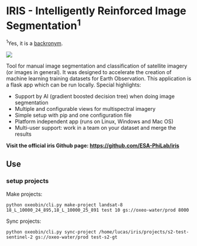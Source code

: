 # IRIS - Intelligently Reinforced Image Segmentation<sup>1</sup>
<sup>1</sup>Yes, it is a <a href="https://en.wikipedia.org/wiki/Backronym">backronym</a>.

<img src="preview/segmentation.png" />

Tool for manual image segmentation and classification of satellite imagery (or images in general). It was designed to accelerate the creation of machine learning training datasets for Earth Observation. This application is a flask app which can be run locally. Special highlights:
* Support by AI (gradient boosted decision tree) when doing image segmentation
* Multiple and configurable views for multispectral imagery
* Simple setup with pip and one configuration file
* Platform independent app (runs on Linux, Windows and Mac OS)
* Multi-user support: work in a team on your dataset and merge the results

**Visit the official iris Github page:  https://github.com/ESA-PhiLab/iris**


## Use

### setup projects

Make projects:

    python oxeobin/cli.py make-project landsat-8 18_L_10000_24_895,18_L_10000_25_891 test 10 gs://oxeo-water/prod 8000
    
Sync projects:

    python oxeobin/cli.py sync-project /home/lucas/iris/projects/s2-test-sentinel-2 gs://oxeo-water/prod test-s2-gt